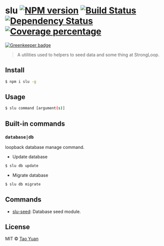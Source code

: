 # slu [![NPM version][npm-image]][npm-url] [![Build Status][travis-image]][travis-url] [![Dependency Status][daviddm-image]][daviddm-url] [![Coverage percentage][coveralls-image]][coveralls-url]

[![Greenkeeper badge](https://badges.greenkeeper.io/taoyuan/slu.svg)](https://greenkeeper.io/)

> A utilities used to helpers to seed data and some thing at StrongLoop.


## Install

```sh
$ npm i slu -g
```

## Usage

```sh
$ slu command [argument(s)]
```

## Built-in commands

### `database|db`

loopback database manage command.

* Update database

```sh
$ slu db update
```

* Migrate database

```sh
$ slu db migrate
```

## Commands

- [slu-seed](https://github.com/taoyuan/slu-seed): Database seed module.

## License

MIT © [Tao Yuan]()


[npm-image]: https://badge.fury.io/js/slu.svg
[npm-url]: https://npmjs.org/package/slu
[travis-image]: https://travis-ci.org/taoyuan/slu.svg?branch=master
[travis-url]: https://travis-ci.org/taoyuan/slu
[daviddm-image]: https://david-dm.org/taoyuan/slu.svg?theme=shields.io
[daviddm-url]: https://david-dm.org/taoyuan/slu
[coveralls-image]: https://coveralls.io/repos/taoyuan/slu/badge.svg
[coveralls-url]: https://coveralls.io/r/taoyuan/slu
